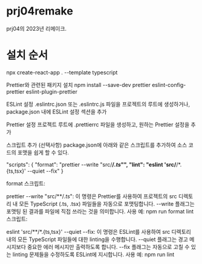 # prj04remake
prj04의 2023년 리메이크.

# 설치 순서

npx create-react-app . --template typescript

Prettier와 관련된 패키지 설치
npm install --save-dev prettier eslint-config-prettier eslint-plugin-prettier

ESLint 설정
.eslintrc.json 또는 .eslintrc.js 파일을 프로젝트의 루트에 생성하거나, package.json 내에 ESLint 설정 섹션을 추가

Prettier 설정
프로젝트 루트에 .prettierrc 파일을 생성하고, 원하는 Prettier 설정을 추가

스크립트 추가 (선택사항)
package.json에 아래와 같은 스크립트를 추가하여 소스 코드의 포맷을 쉽게 할 수 있다.

"scripts": {
  "format": "prettier --write \"src/**/*.ts*\"",
  "lint": "eslint 'src/**/*.{ts,tsx}' --quiet --fix"
}

format 스크립트:

prettier --write \"src/**/*.ts*\": 이 명령은 Prettier를 사용하여 프로젝트의 src 디렉토리 내 모든 TypeScript (.ts, .tsx) 파일들을 자동으로 포맷팅합니다.
--write 플래그는 포맷팅 된 결과를 파일에 직접 쓰라는 것을 의미합니다.
사용 예: npm run format
lint 스크립트:

eslint 'src/**/*.{ts,tsx}' --quiet --fix: 이 명령은 ESLint를 사용하여 src 디렉토리 내의 모든 TypeScript 파일들에 대한 linting을 수행합니다.
--quiet 플래그는 경고 메시지보다 중요한 에러 메시지만 출력하도록 합니다.
--fix 플래그는 자동으로 고칠 수 있는 linting 문제들을 수정하도록 ESLint에 지시합니다.
사용 예: npm run lint